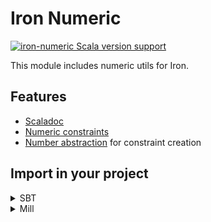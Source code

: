 # Iron Numeric
[![iron-numeric Scala version support](https://index.scala-lang.org/iltotore/iron/iron-numeric/latest-by-scala-version.svg)](https://index.scala-lang.org/iltotore/iron/iron-numeric)

This module includes numeric utils for Iron.

## Features

- [Scaladoc](https://iltotore.github.io/iron/scaladoc/api/io/github/iltotore/iron/numeric.html)
- [Numeric constraints](https://iltotore.github.io/iron/scaladoc/api/io/github/iltotore/iron/numeric/constraint$.html)
- [Number abstraction](https://iltotore.github.io/iron/scaladoc/api/io/github/iltotore/iron/numeric.html#Number-0)
  for constraint creation
  
## Import in your project

<details>
<summary>SBT</summary>

```scala
libraryDependencies += "io.github.iltotore" %% "iron-numeric" % "version"
```

</details>

<details>
<summary>Mill</summary>

```scala
ivy"io.github.iltotore::iron-numeric:version"
```

</details>